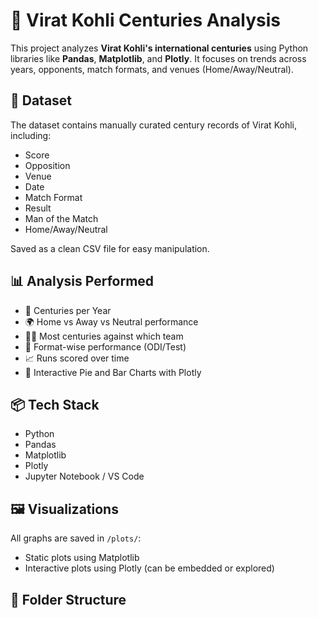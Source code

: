 # 🏏 Virat Kohli Centuries Analysis

This project analyzes **Virat Kohli's international centuries** using Python libraries like **Pandas**, **Matplotlib**, and **Plotly**. It focuses on trends across years, opponents, match formats, and venues (Home/Away/Neutral).

## 📁 Dataset

The dataset contains manually curated century records of Virat Kohli, including:
- Score
- Opposition
- Venue
- Date
- Match Format
- Result
- Man of the Match
- Home/Away/Neutral

Saved as a clean CSV file for easy manipulation.

## 📊 Analysis Performed

- 📆 Centuries per Year
- 🌍 Home vs Away vs Neutral performance
- 🏴‍☠️ Most centuries against which team
- 🏏 Format-wise performance (ODI/Test)
- 📈 Runs scored over time
- 🧁 Interactive Pie and Bar Charts with Plotly

## 📦 Tech Stack

- Python
- Pandas
- Matplotlib
- Plotly
- Jupyter Notebook / VS Code

## 🖼️ Visualizations

All graphs are saved in `/plots/`:
- Static plots using Matplotlib
- Interactive plots using Plotly (can be embedded or explored)

## 📁 Folder Structure

